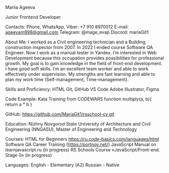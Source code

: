 Mariia Ageeva
 
Junior Frontend Developer

Contacts:
Phone, WhatsApp, Viber: +7 910 8970012
E-mail: ageevam998@gmail.com
Telegram: @mage_evap
Discord: mariaGit1

About Me:
I worked as a Civil engineering technician and a Building construction inspector from 2007. In 2022 I ended course Software QA Engineer. Now I work as a manual tester in Yandex. I’m interested in Web Development because this occupation provides possibilities for professional growth. My goal is to gain knowledge in the field of front-end development.
I have good soft skills. I’m an excellent team worker and able to work effectively under supervision. My strengths are fast learning and able to plan my work time (Self-management, Time-management).

Skills and Proficiency:
HTML
Git, GitHub
VS Code
Adobe Illustrator, Figma

Code Example:
Kata Training from CODEWARS
function multiply(a, b){
 return a * b
}

GitHub:
https://github.com/MariaGit1/rsschool-cv.git

Education:
Nizhny Novgorod State University of Architecture and Civil Engineering (NNGASU), Master of Engineering and Technology

Courses:
HTML for Beginners https://ru.code-basics.com/languages/html
Software QA Career Training (https://portnov.net/)
JavaScript Manual on learnjavascript.ru (in progress)
RS Schools Course «JavaScript/Front-end. Stage 0» (in progress)

Languages:
English - Elementary (А2)
Russian - Native

